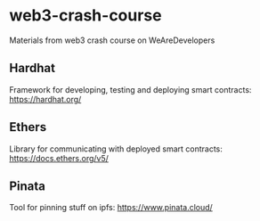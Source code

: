 # web3-crash-course
Materials from web3 crash course on WeAreDevelopers

## Hardhat
Framework for developing, testing and deploying smart contracts: https://hardhat.org/

## Ethers
Library for communicating with deployed smart contracts: https://docs.ethers.org/v5/

## Pinata
Tool for pinning stuff on ipfs: https://www.pinata.cloud/
